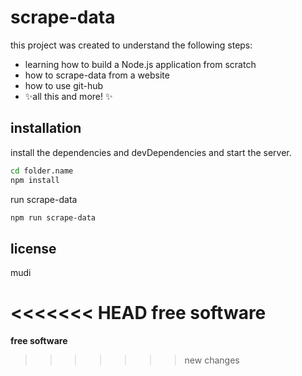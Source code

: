 # scrape-data



this project was created to understand the following steps:
- learning how to build a Node.js application from scratch 
- how to scrape-data from a website
- how to use git-hub
- ✨all this and more! ✨



## installation

install the dependencies and devDependencies and start the server.

```sh
cd folder.name
npm install
```

run scrape-data

```sh
npm run scrape-data
```


## license

mudi

<<<<<<< HEAD
**free software**
=======
**free software**
>>>>>>> new changes
